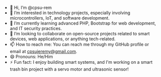 - 👋 Hi, I’m @cpsu-rem
- 👀 I’m interested in technology projects, especially involving microcontrollers, IoT, and software development.
- 🌱 I’m currently learning advanced PHP, Bootstrap for web development, and IT security practices.
- 💞️ I’m looking to collaborate on open-source projects related to smart devices, web applications, or anything tech-related.
- 📫 How to reach me: You can reach me through my GitHub profile or email at cpsujeremy@gmail.com.
- 😄 Pronouns: He/Him
- ⚡ Fun fact: I enjoy building smart systems, and I'm working on a smart trash bin project with a servo motor and ultrasonic sensor!
